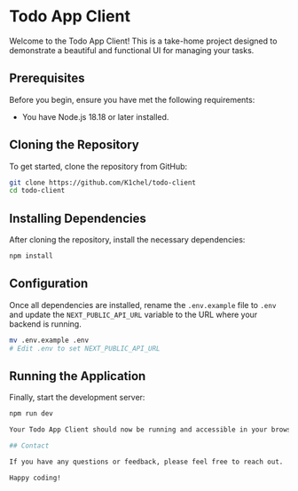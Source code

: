 # Todo App Client

Welcome to the Todo App Client! This is a take-home project designed to demonstrate a beautiful and functional UI for managing your tasks.

## Prerequisites

Before you begin, ensure you have met the following requirements:

- You have Node.js 18.18 or later installed.

## Cloning the Repository

To get started, clone the repository from GitHub:

```bash
git clone https://github.com/K1chel/todo-client
cd todo-client
```

## Installing Dependencies

After cloning the repository, install the necessary dependencies:

```bash
npm install
```

## Configuration

Once all dependencies are installed, rename the `.env.example` file to `.env` and update the `NEXT_PUBLIC_API_URL` variable to the URL where your backend is running.

```bash
mv .env.example .env
# Edit .env to set NEXT_PUBLIC_API_URL
```

## Running the Application

Finally, start the development server:

```bash
npm run dev

Your Todo App Client should now be running and accessible in your browser.

## Contact

If you have any questions or feedback, please feel free to reach out.

Happy coding!
```
